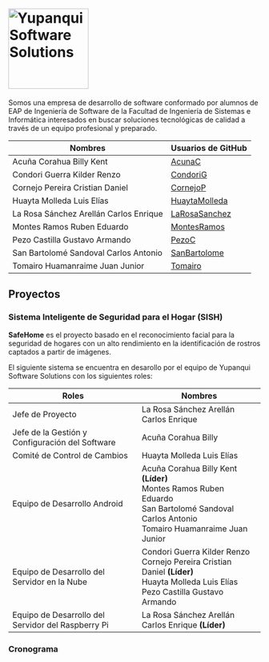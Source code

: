 # <img src="https://i.ibb.co/3WtFrfJ/logo.png" title="Yupanqui Software Solutions" height="160" />

Somos una empresa de desarrollo de software conformado por alumnos de EAP de Ingeniería de Software de la Facultad de Ingeniería de Sistemas e Informática interesados en buscar soluciones tecnológicas de calidad a través de un equipo profesional y preparado.

| Nombres | Usuarios de GitHub |
| ------ | ------ |
| Acuña Corahua Billy Kent | [AcunaC](https://github.com/AcunaC) |
| Condori Guerra Kilder Renzo | [CondoriG](https://github.com/CondoriG) |
| Cornejo Pereira Cristian Daniel | [CornejoP](https://github.com/CornejoP) |
| Huayta Molleda Luis Elías | [HuaytaMolleda](https://github.com/HuaytaMolleda) |
| La Rosa Sánchez Arellán Carlos Enrique | [LaRosaSanchez](https://github.com/larosasanchez) |
| Montes Ramos Ruben Eduardo | [MontesRamos](https://github.com/MontesRamos) |
| Pezo Castilla Gustavo Armando | [PezoC](https://github.com/PezoC) |
| San Bartolomé Sandoval Carlos Antonio | [SanBartolome](https://github.com/SanBartolome) |
| Tomairo Huamanraime Juan Junior | [Tomairo](https://github.com/Tomairo) |

## Proyectos

### Sistema Inteligente de Seguridad para el Hogar (SISH)

**SafeHome** es el proyecto basado en el reconocimiento facial para la seguridad de hogares con un alto rendimiento en la identificación de rostros captados a partir de imágenes.

El siguiente sistema se encuentra en desarollo por el equipo de Yupanqui Software Solutions con los siguientes roles:

| Roles                                              | Nombres                                                                                                                               |
|----------------------------------------------------|---------------------------------------------------------------------------------------------------------------------------------------|
| Jefe de Proyecto                                   | La Rosa Sánchez Arellán Carlos Enrique                                                                                                |
| Jefe de la Gestión y Configuración del Software              | Acuña Corahua Billy                                                                                                        |
| Comité de Control de Cambios                       | Huayta Molleda Luis Elías                                                                                                             |
| Equipo de Desarrollo Android                       | Acuña Corahua Billy Kent **(Líder)**<br>Montes Ramos Ruben Eduardo <br>San Bartolomé Sandoval Carlos Antonio <br>Tomairo Huamanraime Juan Junior |
| Equipo de Desarrollo del Servidor en la Nube       | Condori Guerra Kilder Renzo <br>Cornejo Pereira Cristian Daniel **(Líder)**<br>Huayta Molleda Luis Elías <br>Pezo Castilla Gustavo Armando       |
| Equipo de Desarrollo del Servidor del Raspberry Pi | La Rosa Sánchez Arellán Carlos Enrique **(Líder)**                                                                                               |

### Cronograma



